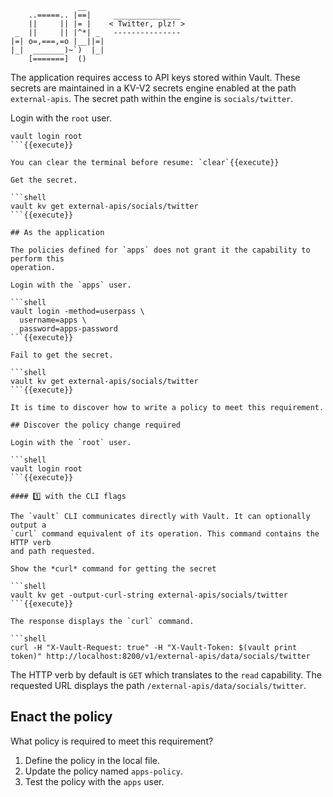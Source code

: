 ```
               __
    ..=====.. |==|     _______________
    ||     || |= |    < Twitter, plz! >
 _  ||     || |^*| _   ---------------
|=| o=,===,=o |__||=|
|_|  _______)~`)  |_|
    [=======]  ()
```

The application requires access to API keys stored within Vault. These secrets
are maintained in a KV-V2 secrets engine enabled at the path `external-apis`.
The secret path within the engine is `socials/twitter`.

Login with the `root` user.

```shell
vault login root
```{{execute}}

You can clear the terminal before resume: `clear`{{execute}}

Get the secret.

```shell
vault kv get external-apis/socials/twitter
```{{execute}}

## As the application

The policies defined for `apps` does not grant it the capability to perform this
operation.

Login with the `apps` user.

```shell
vault login -method=userpass \
  username=apps \
  password=apps-password
```{{execute}}

Fail to get the secret.

```shell
vault kv get external-apis/socials/twitter
```{{execute}}

It is time to discover how to write a policy to meet this requirement.

## Discover the policy change required

Login with the `root` user.

```shell
vault login root
```{{execute}}

#### 1️⃣ with the CLI flags

The `vault` CLI communicates directly with Vault. It can optionally output a
`curl` command equivalent of its operation. This command contains the HTTP verb
and path requested.

Show the *curl* command for getting the secret

```shell
vault kv get -output-curl-string external-apis/socials/twitter
```{{execute}}

The response displays the `curl` command.

```shell
curl -H "X-Vault-Request: true" -H "X-Vault-Token: $(vault print token)" http://localhost:8200/v1/external-apis/data/socials/twitter
```

The HTTP verb by default is `GET` which translates to the `read` capability. The
requested URL displays the path `/external-apis/data/socials/twitter`.

## Enact the policy

What policy is required to meet this requirement?

1. Define the policy in the local file.
2. Update the policy named `apps-policy`.
3. Test the policy with the `apps` user.
